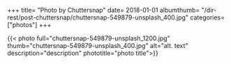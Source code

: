 +++
title= "Photo by Chuttersnap"
date= 2018-01-01
albumthumb= "/dir-rest/post-chuttersnap/chuttersnap-549879-unsplash_400.jpg"
categories= ["photos"]
+++

{{< photo full="chuttersnap-549879-unsplash_1200.jpg" thumb="chuttersnap-549879-unsplash_400.jpg" alt="alt. text" description="description" phototitle="photo title">}}